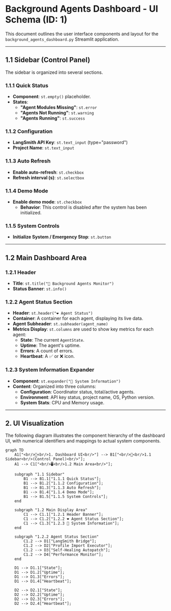 # Background Agents Dashboard - UI Schema (ID: 1)

This document outlines the user interface components and layout for the `background_agents_dashboard.py` Streamlit application.

---

## 1.1 Sidebar (Control Panel)

The sidebar is organized into several sections.

### 1.1.1 Quick Status

- **Component**: `st.empty()` placeholder.
- **States**:
    - **"Agent Modules Missing"**: `st.error`
    - **"Agents Not Running"**: `st.warning`
    - **"Agents Running"**: `st.success`

### 1.1.2 Configuration

- **LangSmith API Key**: `st.text_input` (type="password")
- **Project Name**: `st.text_input`

### 1.1.3 Auto Refresh

- **Enable auto-refresh**: `st.checkbox`
- **Refresh interval (s)**: `st.selectbox`

### 1.1.4 Demo Mode

- **Enable demo mode**: `st.checkbox`
  - **Behavior**: This control is disabled after the system has been initialized.

### 1.1.5 System Controls

- **Initialize System / Emergency Stop**: `st.button`

---

## 1.2 Main Dashboard Area

### 1.2.1 Header

- **Title**: `st.title("🤖 Background Agents Monitor")`
- **Status Banner**: `st.info()`

### 1.2.2 Agent Status Section

- **Header**: `st.header("❤️ Agent Status")`
- **Container**: A container for each agent, displaying its live data.
- **Agent Subheader**: `st.subheader(agent_name)`
- **Metrics Display**: `st.columns` are used to show key metrics for each agent:
    - **State**: The current `AgentState`.
    - **Uptime**: The agent's uptime.
    - **Errors**: A count of errors.
    - **Heartbeat**: A ✅ or ❌ icon.

### 1.2.3 System Information Expander

- **Component**: `st.expander("🔧 System Information")`
- **Content**: Organized into three columns:
    - **Configuration**: Coordinator status, total/active agents.
    - **Environment**: API key status, project name, OS, Python version.
    - **System Stats**: CPU and Memory usage.

---

## 2. UI Visualization

The following diagram illustrates the component hierarchy of the dashboard UI, with numerical identifiers and mappings to actual system components.

```mermaid
graph TD
    A1["<br/>🤖<br/>1. Dashboard UI<br/>"] --> B1["<br/>🔩<br/>1.1 Sidebar<br/>(Control Panel)<br/>"];
    A1 --> C1["<br/>🖥️<br/>1.2 Main Area<br/>"];

    subgraph "1.1 Sidebar"
        B1 --> B1.1["1.1.1 Quick Status"];
        B1 --> B1.2["1.1.2 Configuration"];
        B1 --> B1.3["1.1.3 Auto Refresh"];
        B1 --> B1.4["1.1.4 Demo Mode"];
        B1 --> B1.5["1.1.5 System Controls"];
    end

    subgraph "1.2 Main Display Area"
        C1 --> C1.1["1.2.1 Header Banner"];
        C1 --> C1.2["1.2.2 ❤️ Agent Status Section"];
        C1 --> C1.3["1.2.3 🔧 System Information"];
    end

    subgraph "1.2.2 Agent Status Section"
        C1.2 --> D1["LangSmith Bridge"];
        C1.2 --> D2["Profile Import Executor"];
        C1.2 --> D3["Self-Healing Autopatch"];
        C1.2 --> D4["Performance Monitor"];
    end
    
    D1 --> D1.1["State"];
    D1 --> D1.2["Uptime"];
    D1 --> D1.3["Errors"];
    D1 --> D1.4["Heartbeat"];

    D2 --> D2.1["State"];
    D2 --> D2.2["Uptime"];
    D2 --> D2.3["Errors"];
    D2 --> D2.4["Heartbeat"];
``` 